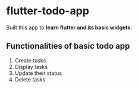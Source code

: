 # flutter-todo-app

Built this app to **learn flutter and its basic widgets.**

## Functionalities of basic todo app
1. Create tasks
2. Display tasks
3. Update their status
4. Delete tasks
